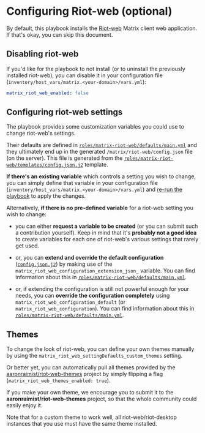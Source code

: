 # Configuring Riot-web (optional)

By default, this playbook installs the [Riot-web](https://github.com/vector-im/riot-web) Matrix client web application.
If that's okay, you can skip this document.


## Disabling riot-web

If you'd like for the playbook to not install (or to uninstall the previously installed riot-web), you can disable it in your configuration file (`inventory/host_vars/matrix.<your-domain>/vars.yml`):

```yaml
matrix_riot_web_enabled: false
```

## Configuring riot-web settings

The playbook provides some customization variables you could use to change riot-web's settings.

Their defaults are defined in [`roles/matrix-riot-web/defaults/main.yml`](../roles/matrix-riot-web/defaults/main.yml) and they ultimately end up in the generated `/matrix/riot-web/config.json` file (on the server). This file is generated from the [`roles/matrix-riot-web/templates/config.json.j2`](../roles/matrix-riot-web/templates/config.json.j2) template.

**If there's an existing variable** which controls a setting you wish to change, you can simply define that variable in your configuration file (`inventory/host_vars/matrix.<your-domain>/vars.yml`) and [re-run the playbook](installing.md) to apply the changes.

Alternatively, **if there is no pre-defined variable** for a riot-web setting you wish to change:

- you can either **request a variable to be created** (or you can submit such a contribution yourself). Keep in mind that it's **probably not a good idea** to create variables for each one of riot-web's various settings that rarely get used.

- or, you can **extend and override the default configuration** ([`config.json.j2`](../roles/matrix-riot-web/templates/config.json.j2)) by making use of the `matrix_riot_web_configuration_extension_json_` variable. You can find information about this in [`roles/matrix-riot-web/defaults/main.yml`](../roles/matrix-riot-web/defaults/main.yml).

- or, if extending the configuration is still not powerful enough for your needs, you can **override the configuration completely** using `matrix_riot_web_configuration_default` (or `matrix_riot_web_configuration`). You can find information about this in [`roles/matrix-riot-web/defaults/main.yml`](../roles/matrix-riot-web/defaults/main.yml).


## Themes

To change the look of riot-web, you can define your own themes manually by using the `matrix_riot_web_settingDefaults_custom_themes` setting.

Or better yet, you can automatically pull all themes provided by the [aaronraimist/riot-web-themes](https://github.com/aaronraimist/riot-web-themes) project by simply flipping a flag (`matrix_riot_web_themes_enabled: true`).

If you make your own theme, we encourage you to submit it to the **aaronraimist/riot-web-themes** project, so that the whole community could easily enjoy it.

Note that for a custom theme to work well, all riot-web/riot-desktop instances that you use must have the same theme installed.
